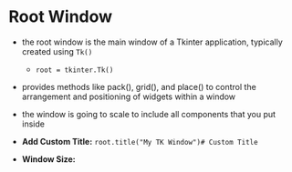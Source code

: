 # Root Window
- the root window is the main window of a Tkinter application, typically created using `Tk()`
    - `root = tkinter.Tk()`
- provides methods like pack(), grid(), and place() to control the arrangement and positioning of widgets within a window
- the window is going to scale to include all components that you put inside

- **Add Custom Title:** `root.title("My TK Window")# Custom Title`
- **Window Size:**


